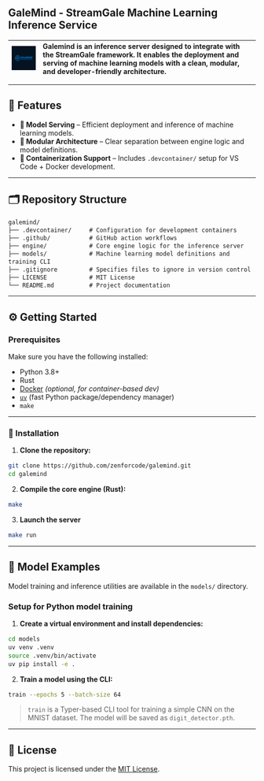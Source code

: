 ## GaleMind - StreamGale Machine Learning Inference Service

| ![Galemind Logo](./assets/galemind.png) | Galemind is an inference server designed to integrate with the StreamGale framework. It enables the deployment and serving of machine learning models with a clean, modular, and developer-friendly architecture. |
|:--:|:--|

---

## 🚀 Features

- **🧠 Model Serving** – Efficient deployment and inference of machine learning models.
- **🧩 Modular Architecture** – Clear separation between engine logic and model definitions.
- **🐳 Containerization Support** – Includes `.devcontainer/` setup for VS Code + Docker development.

---

## 🗂 Repository Structure

```
galemind/
├── .devcontainer/     # Configuration for development containers
├── .github/           # GitHub action workflows
├── engine/            # Core engine logic for the inference server
├── models/            # Machine learning model definitions and training CLI
├── .gitignore         # Specifies files to ignore in version control
├── LICENSE            # MIT License
└── README.md          # Project documentation
```

---

## ⚙️ Getting Started

### Prerequisites

Make sure you have the following installed:

- Python 3.8+
- Rust
- [Docker](https://www.docker.com/) *(optional, for container-based dev)*
- [`uv`](https://github.com/astral-sh/uv) (fast Python package/dependency manager)
- `make`

---

### 🔧 Installation

1. **Clone the repository:**

```bash
git clone https://github.com/zenforcode/galemind.git
cd galemind
```

2. **Compile the core engine (Rust):**

```bash
make
```

3. **Launch the server**

```bash
make run
```

---

## 🧪 Model Examples

Model training and inference utilities are available in the `models/` directory.

### Setup for Python model training

1. **Create a virtual environment and install dependencies:**

```bash
cd models
uv venv .venv
source .venv/bin/activate
uv pip install -e .
```

2. **Train a model using the CLI:**

```bash
train --epochs 5 --batch-size 64
```

> `train` is a Typer-based CLI tool for training a simple CNN on the MNIST dataset. The model will be saved as `digit_detector.pth`.

---

## 🧱 License

This project is licensed under the [MIT License](./LICENSE).
